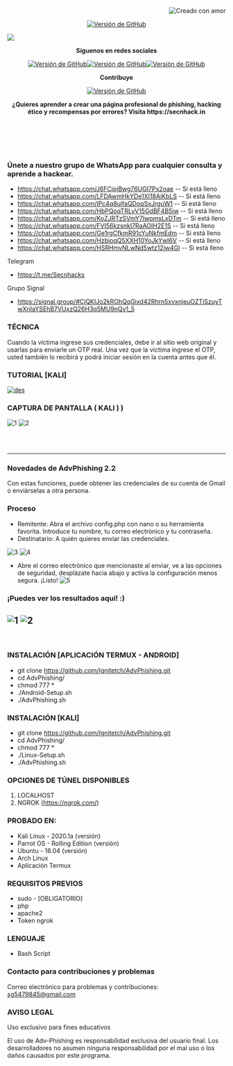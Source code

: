 <p align="right">
<a><img title="Creado con amor" src="https://forthebadge.com/images/badges/uses-html.svg" ></a>
</p>
<p align="center">
<a href="https://github.com/Ignitetch/AdvPhishing/releases"><img title="Versión de GitHub" src="https://img.shields.io/badge/version-2.2-blue" ></a>
</p>
<img src="https://user-images.githubusercontent.com/55870659/92557010-185f5e80-f220-11ea-8d70-6a5208433ea6.png">
<p align="center">
<b> Síguenos en redes sociales </b>
</p>
<p align="center">
<a href="https://www.facebook.com/secnhack"><img title="Versión de GitHub" src="https://img.shields.io/badge/-Facebook-blue" ></a><a href="https://www.youtube.com/channel/UCfBDWui9dSRbCmT32jf848Q"><img title="Versión de GitHub" src="https://img.shields.io/badge/-youtube-red" ></a><a href="https://twitter.com/secnhack?lang=en"><img title="Versión de GitHub" src="https://img.shields.io/badge/-Twitter-blue" ></a>
</p>
<p align="center">
<b>Contribuye</b>
</p>
<p align="center">
<a href="https://www.paypal.com/paypalme2/Goyal827"><img title="Versión de GitHub" src="https://camo.githubusercontent.com/ae8af018f80649f3d379eb23dbf59acceaffa24e/68747470733a2f2f6c69626572617061792e636f6d2f6173736574732f776964676574732f646f6e6174652e737667"></a>
</p>
<p align="center">
<b> ¿Quieres aprender a crear una página profesional de phishing, hacking ético y recompensas por errores? Visita https://secnhack.in </b>
</p>

<br>
<br>
<br>
<br>

### Únete a nuestro grupo de WhatsApp para cualquier consulta y aprende a hackear.
* https://chat.whatsapp.com/J6FCipjBwg76UGI7Px2oae -- Si está lleno
* https://chat.whatsapp.com/LFDAwmHkYDe1XI18AiKbLS -- Si está lleno
* https://chat.whatsapp.com/IPc4q8uifaQDoqSxJrguW1 -- Si está lleno
* https://chat.whatsapp.com/HbPQoqTRLyV15GdBF4B5iw -- Si está lleno
* https://chat.whatsapp.com/KoZJRTzSVmY7IwpmsLxDTm -- Si está lleno
* https://chat.whatsapp.com/FVI56kzsnkI7RaAOIH2E1S -- Si está lleno
* https://chat.whatsapp.com/Ge1rgCfkmR91cYuNkfmEdm -- Si está lleno
* https://chat.whatsapp.com/HzbioqQ5XXH10YoJkYwl6V -- Si está lleno
* https://chat.whatsapp.com/HSRHmvNLwNd5wtz12jw4Gl -- Si está lleno

Telegram
* https://t.me/Secnhacks

Grupo Signal
* https://signal.group/#CjQKIJo2kROhQqGixd42Rhrn5xvxnjeuOZTiSzuyTwXnIaYSEhB7VUxzQ26H3q5MU9nQv1_5

### TÉCNICA
Cuando la víctima ingrese sus credenciales, debe ir al sitio web original y usarlas para enviarle un OTP real. Una vez que la víctima ingrese el OTP, usted también lo recibirá y podrá iniciar sesión en la cuenta antes que él.

### TUTORIAL [KALI]
[![des](https://user-images.githubusercontent.com/55870659/77065337-7b7de000-69b7-11ea-915d-4dad81d2e892.png)](https://www.youtube.com/watch?v=U1nYsNLlFsw)

### CAPTURA DE PANTALLA ( KALI )  )
![1](https://user-images.githubusercontent.com/55870659/92330976-02e00e00-f041-11ea-9c32-bc33d2971b06.png)
![2](https://user-images.githubusercontent.com/55870659/92331173-a8e04800-f042-11ea-8fd9-5aee83441280.png)

<br>
<br>

------------------------------------------------------------------------------------------------
### Novedades de AdvPhishing 2.2
Con estas funciones, puede obtener las credenciales de su cuenta de Gmail o enviárselas a otra persona.
<br>
### Proceso
* Remitente: Abra el archivo config.php con nano o su herramienta favorita. Introduce tu nombre, tu correo electrónico y tu contraseña.
* Destinatario: A quién quieres enviar las credenciales.

![3](https://user-images.githubusercontent.com/55870659/95553917-54cbd900-09dd-11eb-97f3-d50ca49fb3d3.png)
![4](https://user-images.githubusercontent.com/55870659/95553966-690fd600-09dd-11eb-94c1-95ddc60aa687.png)

* Abre el correo electrónico que mencionaste al enviar, ve a las opciones de seguridad, desplázate hacia abajo y activa la configuración menos segura. ¡Listo! ![5](https://user-images.githubusercontent.com/55870659/95554016-77f68880-09dd-11eb-8530-fbe7a6f649e1.png)

### ¡Puedes ver los resultados aquí! :)

![1](https://user-images.githubusercontent.com/55870659/95554077-93619380-09dd-11eb-861c-084e5b123c79.png)
![2](https://user-images.githubusercontent.com/55870659/95554085-9492c080-09dd-11eb-95c6-cfe86214b451.png)
--------------------------------------------------------------------------------------------------------------
<br>

### INSTALACIÓN [APLICACIÓN TERMUX - ANDROID]
* git clone https://github.com/Ignitetch/AdvPhishing.git
* cd AdvPhishing/
* chmod 777 *
* ./Android-Setup.sh
* ./AdvPhishing.sh

### INSTALACIÓN [KALI]
* git clone https://github.com/Ignitetch/AdvPhishing.git
* cd AdvPhishing/
* chmod 777 *
* ./Linux-Setup.sh
* ./AdvPhishing.sh

### OPCIONES DE TÚNEL DISPONIBLES
1. LOCALHOST
2. NGROK (https://ngrok.com/)
### PROBADO EN:
* Kali Linux - 2020.1a (versión)
* Parrot OS - Rolling Edition (versión)
* Ubuntu - 18.04 (versión)
* Arch Linux
* Aplicación Termux
### REQUISITOS PREVIOS
* sudo - [OBLIGATORIO]
* php
* apache2
* Token ngrok
### LENGUAJE
* Bash Script

### Contacto para contribuciones y problemas

Correo electrónico para problemas y contribuciones: sg5479845@gmail.com

### AVISO LEGAL
Uso exclusivo para fines educativos

El uso de Adv-Phishing es responsabilidad exclusiva del usuario final. Los desarrolladores no asumen ninguna responsabilidad por el mal uso o los daños causados ​​por este programa. 